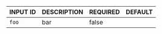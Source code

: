 | INPUT ID | DESCRIPTION | REQUIRED | DEFAULT |
|----------|-------------|----------|---------|
| `foo`    | bar         | false    |         |

